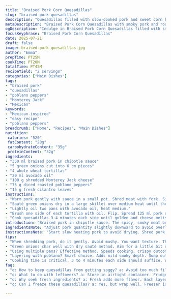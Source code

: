 ```yaml
---
title: "Braised Pork Corn Quesadillas"
slug: "braised-pork-quesadillas"
description: "Quesadillas filled with slow-cooked pork and sweet corn kernels. Uses green onions and fresh cilantro. Quick pan-fried with melted Monterey Jack cheese and tortilla shells brushed with avocado oil. A smoky pork base mixed with fresh ingredients for a crunchy, cheesy fold. Changes include swapping cheddar for Monterey Jack, corn kernels swapped with diced roasted poblano peppers for mild heat and complexity. Cook times adjusted slightly for optimal melting and crispness."
metaDescription: "Braised Pork Corn Quesadillas with smoky pork and roasted poblano. A cheesy, crunchy treat perfect for any meal."
ogDescription: "Indulge in Braised Pork Corn Quesadillas filled with smoky flavors, delicious cheese, and crunchy tortillas. A meal to savor."
focusKeyphrase: "Braised Pork Corn Quesadillas"
date: 2025-07-21
draft: false
image: braised-pork-quesadillas.jpg
author: "Emma"
prepTime: PT25M
cookTime: PT20M
totalTime: PT45M
recipeYield: "2 servings"
categories: ["Main Dishes"]
tags:
- "braised pork"
- "quesadillas"
- "poblano peppers"
- "Monterey Jack"
- "Mexican"
keywords:
- "Mexican-inspired"
- "easy recipe"
- "poblano peppers"
breadcrumb: ["Home", "Recipes", "Main Dishes"]
nutrition: 
 calories: "520"
 fatContent: "28g"
 carbohydrateContent: "35g"
 proteinContent: "32g"
ingredients:
- "350 ml braised pork in chipotle sauce"
- "5 green onions cut into 6 cm pieces"
- "4 whole wheat tortillas"
- "20 ml avocado oil"
- "100 g shredded Monterey Jack cheese"
- "75 g diced roasted poblano peppers"
- "15 g fresh cilantro leaves"
instructions:
- "Warm pork gently with sauce in a small pot. Shred meat with fork. Simmer on medium-low until sauce coats pork well. Remove from heat."
- "Sauté green onions dry in a large skillet over medium heat until they begin to char. Set aside on a plate."
- "Lightly oil two pans with avocado oil, heat medium."
- "Brush one side of each tortilla with oil. Flip. Spread 125 ml pork on half of each tortilla. Layer green onions, poblano peppers, Monterey Jack, and cilantro on pork. Fold tortillas over filling."
- "Cook quesadillas 3-4 minutes each side until golden and cheese melts. Cut in half if preferred. Serve immediately."
introduction: "Braised pork in chipotle sauce. The spicy, smoky meat breaks apart with a fork. Layer it with diced roasted poblano instead of corn for extra smoky depth. Green onions charred just enough to bring out sweetness and texture. Melt Monterey Jack cheese in the swirl of flavors. Tortillas brushed with avocado oil instead of olive for a subtle nuttiness and crisp edge. Quick pan cooking, 7 minutes tops each side for crunch and gooey insides. Cilantro thrown in fresh at the end. No time wasted. Mex-inspired but different. Just meat, veggies, cheese, and tortillas. Folded like a half moon and browned. Eat hot. Bite into a mess of sauce and melty cheese with herb freshness. Minimal fuss but maximal flavor complexity."
ingredientsNote: "Adjust pork quantity slightly downward to avoid overload, or up for bigger portions. Green onions should be fresh with firm stalks for ideal texture when charred lightly. Tortillas—whole wheat offers a more robust flavor; however, corn tortillas can substitute for gluten sensitivity. Avocado oil replaces olive oil for smoke point and delicate flavor profile. Monterey Jack chosen over cheddar to reduce sharpness and promote creamy meltiness. Poblano peppers add mild smoky heat replacing sweet frozen corn kernels. Fresh cilantro staple for vibrant finish. All measured roughly to keep ease and balance flavor contrasts."
instructionsNote: "Start slow heating pork to avoid drying. Shred pork tender but not mushy, sauce reduction thickens flavor. Green onions dry sauté develops sweetness and slight bitterness, avoid burning. Use two pans ready to speed cooking and even crisping. Brush oil on tortillas for crunch without excess grease. Folding holds ingredients neatly, avoids spill. Cooking time slightly extended over original recipe for better cheese melt and tortilla crunch. Flip carefully midway. Serve hot to preserve textures and flavors. Optionally cut quesadillas in halves for easy sharing or plating. Serve fresh; reheating alters texture negatively."
tips:
- "When shredding pork, do it gently. Avoid mushy. You want texture. The right sauce coating makes a difference too. Adjust accordingly. Don't overdo the heat."
- "Green onions char well with dry sauté method. Aim for a little bit of charring. Sweetness comes from doing it right. Avoid burning. When done, set aside. It adds great pop."
- "Using multiple pans? Effective method. Speeds cooking, crispy outcome. Oil considerations are key. Brush tortillas lightly. Keeps them from being greasy. Oil for crunch."
- "Layering with poblano? Smart choice. Adds mild smoky depth. Swap out corn kernels. Adjust quantity if needed. Fresh cilantro right at the end is crucial. Brightens up!"
- "Cooking time is critical. 3 to 4 minutes each side should suffice. Watch for golden brown. Melty cheese means perfect quesadilla. Cut for easier sharing or plating."
faq:
- "q: How to keep quesadillas from getting soggy? a: Avoid too much filling. Drain excess sauce. Crisp tortillas up first. Keep warm until serving."
- "q: What to do with leftovers? a: Store in airtight container. Fridge is best. Can reheat in oven for crispness. Microwave leads to soggy results, skip it."
- "q: Why seek fresh ingredients? a: Fresh adds more flavor. Each layer plays a role. Green onions should be firm. Brightness from cilantro matters."
- "q: Can I freeze these quesadillas? a: Yes, but wrap well. Freezer is key. Reheating will change texture. Beware not ideal."

---
```

